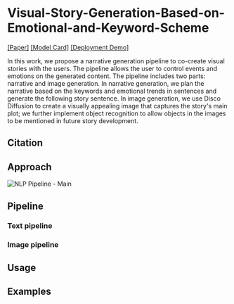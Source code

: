 # Visual-Story-Generation-Based-on-Emotional-and-Keyword-Scheme

[[Paper]]() [[Model Card]]() [[Deployment Demo]](http://int-2022-visual-story-gen.uw.r.appspot.com/)

In this work, we propose a narrative generation pipeline to co-create visual stories with the users. The pipeline allows the user to control events and emotions on the generated content. The pipeline includes two parts: narrative and image generation. In narrative generation, we plan the narrative based on the keywords and emotional trends in sentences and generate the following story sentence. In image generation, we use Disco Diffusion to create a visually appealing image that captures the story's main plot; we further implement object recognition to allow objects in the images to be mentioned in future story development.

## Citation

## Approach

![NLP Pipeline - Main](https://user-images.githubusercontent.com/31975605/184089838-ad2f43d6-0294-4fe8-a4ca-fcd6e626986e.jpg)

## Pipeline
### Text pipeline
### Image pipeline

## Usage


## Examples


